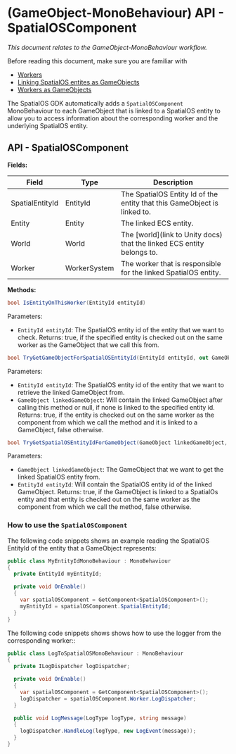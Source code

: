 [//]: # (Doc of docs reference 10)
[//]: # (TODO: technical writer review)

# (GameObject-MonoBehaviour) API - SpatialOSComponent
 _This document relates to the GameObject-MonoBehaviour workflow._

Before reading this document, make sure you are familiar with
  * [Workers](../workers/workers-in-the-gdk.md)
  * [Linking SpatialOS entites as GameObjects](./linking-spos-entities-gameobjects.md)
  * [Workers as GameObjects](./linking-workers-gameobjects.md)

The SpatialOS GDK automatically adds a `SpatialOSComponent` MonoBehaviour to each GameObject that is linked to a SpatialOS entity to allow you to access information about the corresponding worker and the underlying SpatialOS entity.

## API - SpatialOSComponent

**Fields:**

| Field         	| Type 	| Description                        	|
|-------------------|----------|----------------------------------------|
| SpatialEntityId | EntityId | The SpatialOS Entity Id of the entity that this GameObject is linked to. |
| Entity | Entity | The linked ECS entity. |
| World | World | The [world](link to Unity docs) that the linked ECS entity belongs to. |
| Worker | WorkerSystem | The worker that is responsible for the linked SpatialOS entity. |

**Methods:**
```csharp
bool IsEntityOnThisWorker(EntityId entityId)
```
Parameters:
  * `EntityId entityId`: The SpatialOS entity id of the entity that we want to check.
Returns: true, if the specified entity is checked out on the same worker as the GameObject that we call this from.

```csharp
bool TryGetGameObjectForSpatialOSEntityId(EntityId entityId, out GameObject linkedGameObject);
```
Parameters:
  * `EntityId entityId`: The SpatialOS entity id of the entity that we want to retrieve the linked GameObject from.
  * `GameObject linkedGameObject`: Will contain the linked GameObject after calling this method or null, if none is linked to the specified entity id.
Returns: true, if the entity is checked out on the same worker as the component from which we call the method and it is linked to a GameObject, false otherwise.

```csharp
bool TryGetSpatialOSEntityIdForGameObject(GameObject linkedGameObject, out EntityId entityId);
```
Parameters:
  * `GameObject linkedGameObject`: The GameObject that we want to get the linked SpatialOS entity from.
  * `EntityId entityId`: Will contain the SpatialOS entity id of the linked GameObject.
Returns: true, if the GameObject is linked to a SpatialOs entity and that entity is checked out on the same worker as the component from which we call the method, false otherwise.

### How to use the `SpatialOSComponent`
The following code snippets shows an example reading the SpatialOS EntityId of the entity that a GameObject represents:

```csharp
public class MyEntityIdMonoBehaviour : MonoBehaviour
{
  private EntityId myEntityId;

  private void OnEnable()
  {
    var spatialOSComponent = GetComponent<SpatialOSComponent>();
    myEntityId = spatialOSComponent.SpatialEntityId;
  }
}
```

The following code snippets shows shows how to use the logger from the corresponding worker::

```csharp
public class LogToSpatialOSMonoBehaviour : MonoBehaviour
{
  private ILogDispatcher logDispatcher;

  private void OnEnable()
  {
    var spatialOSComponent = GetComponent<SpatialOSComponent>();
    logDispatcher = spatialOSComponent.Worker.LogDispatcher;
  }

  public void LogMessage(LogType logType, string message)
  {
    logDispatcher.HandleLog(logType, new LogEvent(message));
  }
}
```
